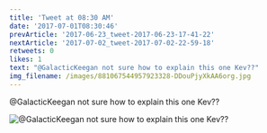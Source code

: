 ```yaml
---
title: 'Tweet at 08:30 AM'
date: '2017-07-01T08:30:46'
prevArticle: '2017-06-23_tweet-2017-06-23-17-41-22'
nextArticle: '2017-07-02_tweet-2017-07-02-22-59-18'
retweets: 0
likes: 1
text: "@GalacticKeegan not sure how to explain this one Kev??"
img_filename: /images/881067544957923328-DDouPjyXkAA6org.jpg
---
```

@GalacticKeegan not sure how to explain this one Kev??

![@GalacticKeegan not sure how to explain this one Kev??](/images/881067544957923328-DDouPjyXkAA6org.jpg "@GalacticKeegan not sure how to explain this one Kev??")